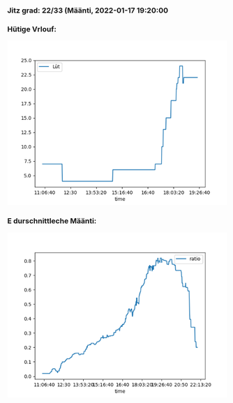 ### Jitz grad: 22/33 (Määnti, 2022-01-17 19:20:00

### Hütige Vrlouf:
![Graph](Today.png)

### E durschnittleche Määnti:
![Graph](Määnti.png)